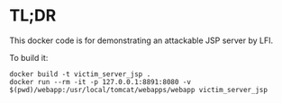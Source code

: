 # TL;DR

This docker code is for demonstrating an attackable JSP server by LFI.

To build it:

```
docker build -t victim_server_jsp .
docker run --rm -it -p 127.0.0.1:8891:8080 -v $(pwd)/webapp:/usr/local/tomcat/webapps/webapp victim_server_jsp
```
